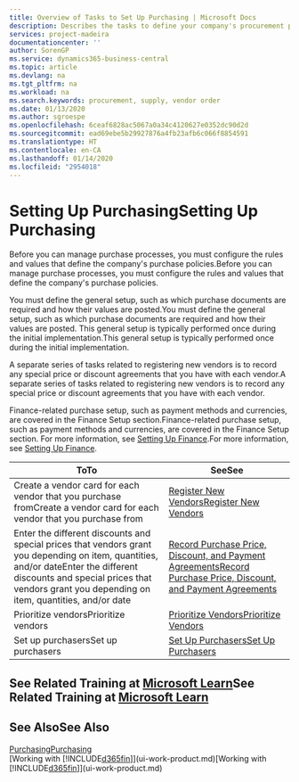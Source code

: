 ```yaml
---
title: Overview of Tasks to Set Up Purchasing | Microsoft Docs
description: Describes the tasks to define your company's procurement policies and set up your purchasing processes.
services: project-madeira
documentationcenter: ''
author: SorenGP
ms.service: dynamics365-business-central
ms.topic: article
ms.devlang: na
ms.tgt_pltfrm: na
ms.workload: na
ms.search.keywords: procurement, supply, vendor order
ms.date: 01/13/2020
ms.author: sgroespe
ms.openlocfilehash: 6ceaf6828ac5067a0a34c4120627e0352dc90d2d
ms.sourcegitcommit: ead69ebe5b29927876a4fb23afb6c066f8854591
ms.translationtype: HT
ms.contentlocale: en-CA
ms.lasthandoff: 01/14/2020
ms.locfileid: "2954018"
---
```

# <a name="setting-up-purchasing"></a><span data-ttu-id="b606f-103">Setting Up Purchasing</span><span class="sxs-lookup"><span data-stu-id="b606f-103">Setting Up Purchasing</span></span>
<span data-ttu-id="b606f-104">Before you can manage purchase processes, you must configure the rules and values that define the company's purchase policies.</span><span class="sxs-lookup"><span data-stu-id="b606f-104">Before you can manage purchase processes, you must configure the rules and values that define the company's purchase policies.</span></span>

<span data-ttu-id="b606f-105">You must define the general setup, such as which purchase documents are required and how their values are posted.</span><span class="sxs-lookup"><span data-stu-id="b606f-105">You must define the general setup, such as which purchase documents are required and how their values are posted.</span></span> <span data-ttu-id="b606f-106">This general setup is typically performed once during the initial implementation.</span><span class="sxs-lookup"><span data-stu-id="b606f-106">This general setup is typically performed once during the initial implementation.</span></span>

<span data-ttu-id="b606f-107">A separate series of tasks related to registering new vendors is to record any special price or discount agreements that you have with each vendor.</span><span class="sxs-lookup"><span data-stu-id="b606f-107">A separate series of tasks related to registering new vendors is to record any special price or discount agreements that you have with each vendor.</span></span>

<span data-ttu-id="b606f-108">Finance-related purchase setup, such as payment methods and currencies, are covered in the Finance Setup section.</span><span class="sxs-lookup"><span data-stu-id="b606f-108">Finance-related purchase setup, such as payment methods and currencies, are covered in the Finance Setup section.</span></span> <span data-ttu-id="b606f-109">For more information, see [Setting Up Finance](finance-setup-finance.md).</span><span class="sxs-lookup"><span data-stu-id="b606f-109">For more information, see [Setting Up Finance](finance-setup-finance.md).</span></span>

| <span data-ttu-id="b606f-110">To</span><span class="sxs-lookup"><span data-stu-id="b606f-110">To</span></span> | <span data-ttu-id="b606f-111">See</span><span class="sxs-lookup"><span data-stu-id="b606f-111">See</span></span> |
| --- | --- |
| <span data-ttu-id="b606f-112">Create a vendor card for each vendor that you purchase from</span><span class="sxs-lookup"><span data-stu-id="b606f-112">Create a vendor card for each vendor that you purchase from</span></span>|[<span data-ttu-id="b606f-113">Register New Vendors</span><span class="sxs-lookup"><span data-stu-id="b606f-113">Register New Vendors</span></span>](purchasing-how-register-new-vendors.md) |
| <span data-ttu-id="b606f-114">Enter the different discounts and special prices that vendors grant you depending on item, quantities, and/or date</span><span class="sxs-lookup"><span data-stu-id="b606f-114">Enter the different discounts and special prices that vendors grant you depending on item, quantities, and/or date</span></span> |[<span data-ttu-id="b606f-115">Record Purchase Price, Discount, and Payment Agreements</span><span class="sxs-lookup"><span data-stu-id="b606f-115">Record Purchase Price, Discount, and Payment Agreements</span></span>](purchasing-how-record-purchase-price-discount-payment-agreements.md) |
| <span data-ttu-id="b606f-116">Prioritize vendors</span><span class="sxs-lookup"><span data-stu-id="b606f-116">Prioritize vendors</span></span> |[<span data-ttu-id="b606f-117">Prioritize Vendors</span><span class="sxs-lookup"><span data-stu-id="b606f-117">Prioritize Vendors</span></span>](purchasing-how-prioritize-vendors.md) |
| <span data-ttu-id="b606f-118">Set up purchasers</span><span class="sxs-lookup"><span data-stu-id="b606f-118">Set up purchasers</span></span> |[<span data-ttu-id="b606f-119">Set Up Purchasers</span><span class="sxs-lookup"><span data-stu-id="b606f-119">Set Up Purchasers</span></span>](purchasing-how-setup-purchasers.md) |

## <a name="see-related-training-at-microsoft-learnlearnmodulestrade-get-started-dynamics-365-business-central"></a><span data-ttu-id="b606f-120">See Related Training at [Microsoft Learn](/learn/modules/trade-get-started-dynamics-365-business-central/)</span><span class="sxs-lookup"><span data-stu-id="b606f-120">See Related Training at [Microsoft Learn](/learn/modules/trade-get-started-dynamics-365-business-central/)</span></span>

## <a name="see-also"></a><span data-ttu-id="b606f-121">See Also</span><span class="sxs-lookup"><span data-stu-id="b606f-121">See Also</span></span>
[<span data-ttu-id="b606f-122">Purchasing</span><span class="sxs-lookup"><span data-stu-id="b606f-122">Purchasing</span></span>](purchasing-manage-purchasing.md)  
<span data-ttu-id="b606f-123">[Working with [!INCLUDE[d365fin](includes/d365fin_md.md)]](ui-work-product.md)</span><span class="sxs-lookup"><span data-stu-id="b606f-123">[Working with [!INCLUDE[d365fin](includes/d365fin_md.md)]](ui-work-product.md)</span></span>
